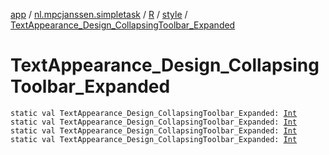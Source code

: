 [app](../../../index.md) / [nl.mpcjanssen.simpletask](../../index.md) / [R](../index.md) / [style](index.md) / [TextAppearance_Design_CollapsingToolbar_Expanded](.)

# TextAppearance_Design_CollapsingToolbar_Expanded

`static val TextAppearance_Design_CollapsingToolbar_Expanded: `[`Int`](https://kotlinlang.org/api/latest/jvm/stdlib/kotlin/-int/index.html)
`static val TextAppearance_Design_CollapsingToolbar_Expanded: `[`Int`](https://kotlinlang.org/api/latest/jvm/stdlib/kotlin/-int/index.html)
`static val TextAppearance_Design_CollapsingToolbar_Expanded: `[`Int`](https://kotlinlang.org/api/latest/jvm/stdlib/kotlin/-int/index.html)
`static val TextAppearance_Design_CollapsingToolbar_Expanded: `[`Int`](https://kotlinlang.org/api/latest/jvm/stdlib/kotlin/-int/index.html)